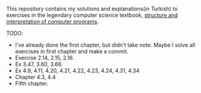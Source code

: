 This repository contains my solutions and explanations(in Turkish) to exercises in the legendary computer science textbook, [structure and interpretation of computer programs](http://mitpress.mit.edu/sicp/).


TODO:

- I've already done the first chapter, but didn't take note. Maybe I solve all exercises in first chapter and make a commit.
- Exercise 2.14, 2.15, 2.16.
- Ex 3.47, 3.60, 3.66.
- Ex 4.9, 4.11, 4.20, 4.21, 4.22, 4.23, 4.24, 4.31, 4.34
- Chapter 4.3, 4.4
- Fifth chapter.


